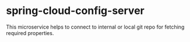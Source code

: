 # spring-cloud-config-server
 This microservice helps to connect to internal or local git repo for fetching required properties.
